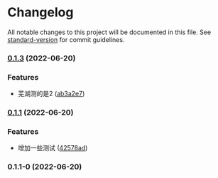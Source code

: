 # Changelog

All notable changes to this project will be documented in this file. See [standard-version](https://github.com/conventional-changelog/standard-version) for commit guidelines.

### [0.1.3](https://github.com/chendonming/threedemo/compare/v0.1.1...v0.1.3) (2022-06-20)


### Features

* 芜湖测的是2 ([ab3a2e7](https://github.com/chendonming/threedemo/commit/ab3a2e751a69fc58733e16737d98354aaa6134b7))

### [0.1.1](https://github.com/chendonming/threedemo/compare/v0.1.1-0...v0.1.1) (2022-06-20)


### Features

* 增加一些测试 ([42578ad](https://github.com/chendonming/threedemo/commit/42578ad8458d2a8df75e9117bb9eb8ef25112c66))

### 0.1.1-0 (2022-06-20)
